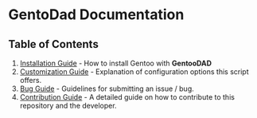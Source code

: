 # GentoDad Documentation
## Table of Contents

1.  [Installation Guide](INSTALL.md) - How to install Gentoo with **GentooDAD**
2.  [Customization Guide](CUSTOM.md) - Explanation of configuration options this script offers.
3.  [Bug Guide](BUGS.md) - Guidelines for submitting an issue / bug.
4.  [Contribution Guide](CONTRIBUTING.md) - A detailed guide on how to contribute to this repository and the developer.
